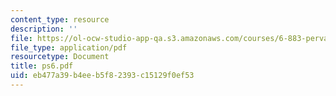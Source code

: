 ```yaml
---
content_type: resource
description: ''
file: https://ol-ocw-studio-app-qa.s3.amazonaws.com/courses/6-883-pervasive-human-centric-computing-sma-5508-spring-2006/eb477a39b4eeb5f82393c15129f0ef53_ps6.pdf
file_type: application/pdf
resourcetype: Document
title: ps6.pdf
uid: eb477a39-b4ee-b5f8-2393-c15129f0ef53
---
```

